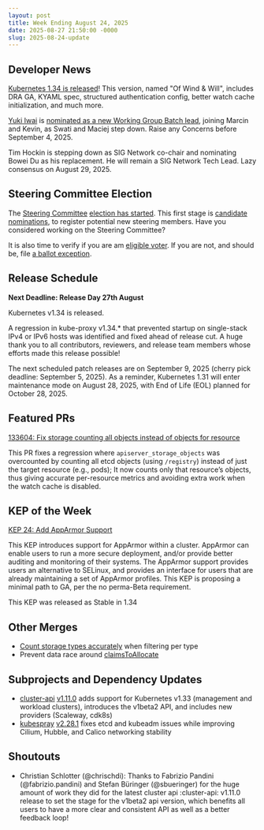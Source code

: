 ```yaml
---
layout: post
title: Week Ending August 24, 2025
date: 2025-08-27 21:50:00 -0000
slug: 2025-08-24-update
---
```


## Developer News

[Kubernetes 1.34 is released](https://kubernetes.io/blog/2025/08/27/kubernetes-v1-34-release/)!  This version, named "Of Wind & Will", includes DRA GA, KYAML spec, structured authentication config, better watch cache initialization, and much more.

[Yuki Iwai](https://github.com/tenzen-y) is [nominated as a new Working Group Batch lead](https://groups.google.com/a/kubernetes.io/g/dev/c/dgfx0X99fqg), joining Marcin and Kevin, as Swati and Maciej step down. Raise any Concerns before September 4, 2025.

Tim Hockin is stepping down as SIG Network co-chair and nominating Bowei Du as his replacement. He will remain a SIG Network Tech Lead. Lazy consensus on August 29, 2025.

## Steering Committee Election

The [Steering Committee](https://github.com/kubernetes/steering) [election has started](https://groups.google.com/a/kubernetes.io/g/dev/c/S0oaitGTXdM).  This first stage is [candidate nominations](https://github.com/kubernetes/community/tree/master/elections/steering/2025#candidacy-process), to register potential new steering members.  Have you considered working on the Steering Committee?

It is also time to verify if you are am [eligible voter](https://github.com/kubernetes/community/tree/master/elections/steering/2025#eligibility).  If you are not, and should be, file [a ballot exception](https://github.com/kubernetes/community/tree/master/elections/steering/2025#voter-exception).

## Release Schedule

**Next Deadline: Release Day 27th August**

Kubernetes v1.34 is released.

A regression in kube-proxy v1.34.* that prevented startup on single-stack IPv4 or IPv6 hosts was identified and fixed ahead of release cut. A huge thank you to all contributors, reviewers, and release team members whose efforts made this release possible!

The next scheduled patch releases are on September 9, 2025 (cherry pick deadline: September 5, 2025). As a reminder, Kubernetes 1.31 will enter maintenance mode on August 28, 2025, with End of Life (EOL) planned for October 28, 2025.

## Featured PRs

[133604: Fix storage counting all objects instead of objects for resource](https://github.com/kubernetes/kubernetes/pull/133604)

This PR fixes a regression where `apiserver_storage_objects` was overcounted by counting all etcd objects (using `/registry`) instead of just the target resource (e.g., pods); It now counts only that resource’s objects, thus giving accurate per-resource metrics and avoiding extra work when the watch cache is disabled.


## KEP of the Week

[KEP 24: Add AppArmor Support](https://github.com/tallclair/k8s-enhancements/blob/3bfe4d0b1dcf20394fd2b2bc77ee50911b409fe8/keps/sig-node/24-apparmor/README.md)

This KEP introduces support for AppArmor within a cluster. AppArmor can enable users to run a more secure deployment, and/or provide better auditing and monitoring of their systems. The AppArmor support provides users an alternative to SELinux, and provides an interface for users that are already maintaining a set of AppArmor profiles. This KEP is proposing a minimal path to GA, per the no perma-Beta requirement.

This KEP was released as Stable in 1.34


## Other Merges

*  [Count storage types accurately](https://github.com/kubernetes/kubernetes/pull/133604) when filtering per type
*  Prevent data race around [claimsToAllocate](https://github.com/kubernetes/kubernetes/pull/133587)

## Subprojects and Dependency Updates

* [cluster-api](https://github.com/kubernetes-sigs/cluster-api) [v1.11.0](https://github.com/kubernetes-sigs/cluster-api/releases/tag/v1.11.0) adds support for Kubernetes v1.33 (management and workload clusters), introduces the v1beta2 API, and includes new providers (Scaleway, cdk8s)
* [kubespray](https://github.com/kubernetes-sigs/kubespray) [v2.28.1](https://github.com/kubernetes-sigs/kubespray/releases/tag/v2.28.1) fixes etcd and kubeadm issues while improving Cilium, Hubble, and Calico networking stability

## Shoutouts

* Christian Schlotter (@chrischdi): Thanks to Fabrizio Pandini (@fabrizio.pandini) and Stefan Büringer (@sbueringer) for the huge amount of work they did for the latest cluster api :cluster-api: v1.11.0 release to set the stage for the v1beta2 api version, which benefits all users to have a more clear and consistent API as well as a better feedback loop!
